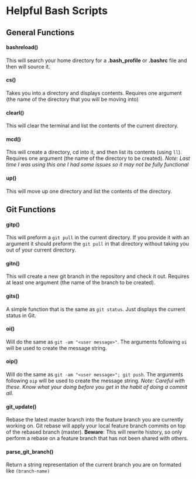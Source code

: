 # Helpful Bash Scripts

## General Functions

#### bashreload()
  This will search your home directory for a **.bash_profile** or **.bashrc** file and then will source it.
  
#### cs()
  Takes you into a directory and displays contents. Requires one argument (the name of the directory that you will be moving into)
  
#### clearl()
  This will clear the terminal and list the contents of the current directory.
  
#### mcd()
  This will create a directory, cd into it, and then list its contents (using `ll`). Requires one argument (the name of the directory to be created). 
  *Note: Last time I was using this one I had some issues so it may not be fully functional*
  
#### up()
  This will move up one directory and list the contents of the directory.
  


## Git Functions

#### gitp()
  This will preform a `git pull` in the current directory. If you provide it with an argument it should preform the `git pull` in that directory without taking you out of your current directory.
  
#### gitn()
  This will create a new git branch in the repository and check it out. Requires at least one argument (the name of the branch to be created).

#### gits()
  A simple function that is the same as `git status`. Just displays the current status in Git.
 
#### oi()
  Will do the same as `git -am "<user message>"`. The arguments following `oi` will be used to create the message string.

#### oip()
  Will do the same as `git -am "<user message>"; git push`. The arguments following `oip` will be used to create the message string. 
  *Note: Careful with these. Know what your doing before you get in the habit of doing a commit all.*
  
#### git_update()
  Rebase the latest master branch into the feature branch you are currently working on. Git rebase will apply your local feature branch commits on top of the rebased branch (master). **Beware**: This will rewrite history, so only perform a rebase on a feature branch that has not been shared with others.

#### parse_git_branch()
  Return a string representation of the current branch you are on formated like `(branch-name)`
  
